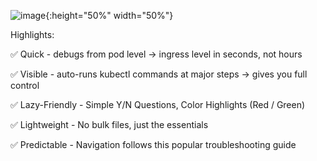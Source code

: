 
![image](https://drive.google.com/uc?export=view&id=1_8y9jYwp1cFnVYDLkO34DEEdf_cipICh){:height="50%" width="50%"}






Highlights: 

:white_check_mark: Quick - debugs from pod level -> ingress level in seconds, not hours

:white_check_mark: Visible - auto-runs kubectl commands at major steps -> gives you full control

:white_check_mark: Lazy-Friendly - Simple Y/N Questions, Color Highlights (Red / Green) 

:white_check_mark: Lightweight - No bulk files, just the essentials

:white_check_mark: Predictable - Navigation follows this popular troubleshooting guide
